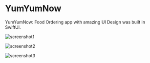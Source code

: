 # YumYumNow
YumYumNow: Food Ordering app with amazing UI Design was built in SwiftUI.




![screenshot1](https://github.com/mieng18/YumYumNow/assets/48541586/1859cdd7-6bd7-487d-9bc8-a8edd4583184)

![screenshot2](https://github.com/mieng18/YumYumNow/assets/48541586/86e6d373-cea6-49d0-913e-3fc14a50f896)


![screenshot3](https://github.com/mieng18/YumYumNow/assets/48541586/fc3a298f-4d48-4f19-8bff-8f08a1ed29fc)
